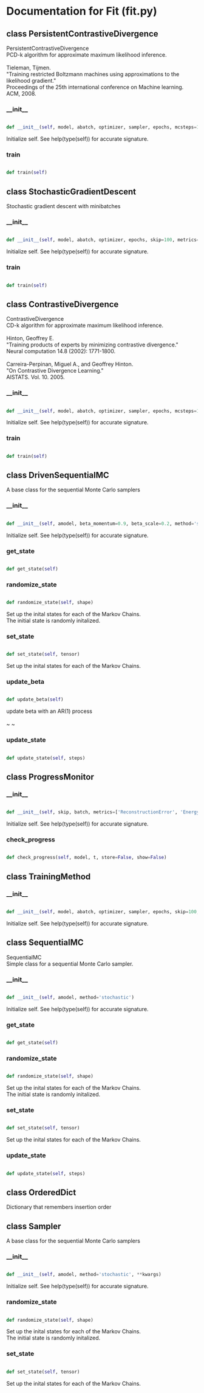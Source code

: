 # Documentation for Fit (fit.py)

## class PersistentContrastiveDivergence
PersistentContrastiveDivergence<br />PCD-k algorithm for approximate maximum likelihood inference.<br /><br />Tieleman, Tijmen.<br />"Training restricted Boltzmann machines using approximations to the<br />likelihood gradient."<br />Proceedings of the 25th international conference on Machine learning.<br />ACM, 2008.
### \_\_init\_\_
```py

def __init__(self, model, abatch, optimizer, sampler, epochs, mcsteps=1, skip=100, metrics=['ReconstructionError', 'EnergyDistance'])

```



Initialize self.  See help(type(self)) for accurate signature.


### train
```py

def train(self)

```





## class StochasticGradientDescent
Stochastic gradient descent with minibatches
### \_\_init\_\_
```py

def __init__(self, model, abatch, optimizer, epochs, skip=100, metrics=['ReconstructionError', 'EnergyDistance'])

```



Initialize self.  See help(type(self)) for accurate signature.


### train
```py

def train(self)

```





## class ContrastiveDivergence
ContrastiveDivergence<br />CD-k algorithm for approximate maximum likelihood inference.<br /><br />Hinton, Geoffrey E.<br />"Training products of experts by minimizing contrastive divergence."<br />Neural computation 14.8 (2002): 1771-1800.<br /><br />Carreira-Perpinan, Miguel A., and Geoffrey Hinton.<br />"On Contrastive Divergence Learning."<br />AISTATS. Vol. 10. 2005.
### \_\_init\_\_
```py

def __init__(self, model, abatch, optimizer, sampler, epochs, mcsteps=1, skip=100, metrics=['ReconstructionError', 'EnergyDistance'])

```



Initialize self.  See help(type(self)) for accurate signature.


### train
```py

def train(self)

```





## class DrivenSequentialMC
A base class for the sequential Monte Carlo samplers
### \_\_init\_\_
```py

def __init__(self, amodel, beta_momentum=0.9, beta_scale=0.2, method='stochastic')

```



Initialize self.  See help(type(self)) for accurate signature.


### get\_state
```py

def get_state(self)

```



### randomize\_state
```py

def randomize_state(self, shape)

```



Set up the inital states for each of the Markov Chains.<br />The initial state is randomly initalized.


### set\_state
```py

def set_state(self, tensor)

```



Set up the inital states for each of the Markov Chains.


### update\_beta
```py

def update_beta(self)

```



update beta with an AR(1) process<br /><br /> ~  ~ 


### update\_state
```py

def update_state(self, steps)

```





## class ProgressMonitor
### \_\_init\_\_
```py

def __init__(self, skip, batch, metrics=['ReconstructionError', 'EnergyDistance'])

```



Initialize self.  See help(type(self)) for accurate signature.


### check\_progress
```py

def check_progress(self, model, t, store=False, show=False)

```





## class TrainingMethod
### \_\_init\_\_
```py

def __init__(self, model, abatch, optimizer, sampler, epochs, skip=100, metrics=['ReconstructionError', 'EnergyDistance'])

```



Initialize self.  See help(type(self)) for accurate signature.




## class SequentialMC
SequentialMC<br />Simple class for a sequential Monte Carlo sampler.
### \_\_init\_\_
```py

def __init__(self, amodel, method='stochastic')

```



Initialize self.  See help(type(self)) for accurate signature.


### get\_state
```py

def get_state(self)

```



### randomize\_state
```py

def randomize_state(self, shape)

```



Set up the inital states for each of the Markov Chains.<br />The initial state is randomly initalized.


### set\_state
```py

def set_state(self, tensor)

```



Set up the inital states for each of the Markov Chains.


### update\_state
```py

def update_state(self, steps)

```





## class OrderedDict
Dictionary that remembers insertion order


## class Sampler
A base class for the sequential Monte Carlo samplers
### \_\_init\_\_
```py

def __init__(self, amodel, method='stochastic', **kwargs)

```



Initialize self.  See help(type(self)) for accurate signature.


### randomize\_state
```py

def randomize_state(self, shape)

```



Set up the inital states for each of the Markov Chains.<br />The initial state is randomly initalized.


### set\_state
```py

def set_state(self, tensor)

```



Set up the inital states for each of the Markov Chains.



